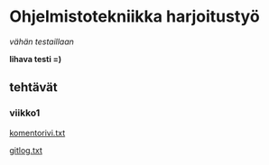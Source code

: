 # Ohjelmistotekniikka harjoitustyö

*vähän testaillaan*

**lihava testi =)**

## tehtävät

### viikko1
[komentorivi.txt](https://github.com/tulma95/ot-harjoitustyo/blob/master/viikko1/komentorivi.txt)

[gitlog.txt](https://github.com/tulma95/ot-harjoitustyo/blob/master/viikko1/log.txt)
